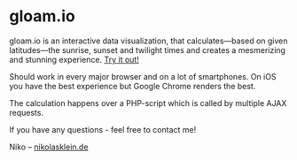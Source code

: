 gloam.io
==================

gloam.io is an interactive data visualization, that calculates—based on given latitudes—the sunrise, sunset and twilight times and creates a mesmerizing and stunning experience. [Try it out!](http://www.gloam.io)

Should work in every major browser and on a lot of smartphones. On iOS you have the best experience but Google Chrome renders the best.

The calculation happens over a PHP-script which is called by multiple AJAX requests.

If you have any questions - feel free to contact me!

Niko – [nikolasklein.de](http://www.nikolasklein.de)

